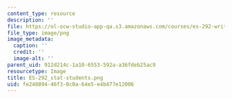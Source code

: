 ```yaml
---
content_type: resource
description: ''
file: https://ol-ocw-studio-app-qa.s3.amazonaws.com/courses/es-292-writing-workshop-spring-2008/fe24889446f30c0a64e5e4b477e12006_ES-292_stat-students.png
file_type: image/png
image_metadata:
  caption: ''
  credit: ''
  image-alt: ''
parent_uid: 912d214c-1a10-6553-592a-a36fdeb25ac9
resourcetype: Image
title: ES-292_stat-students.png
uid: fe248894-46f3-0c0a-64e5-e4b477e12006
---
```

